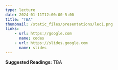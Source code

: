 ```yaml
---
type: lecture
date: 2024-01-11T12:00:00-5:00
title: "TBA"
thumbnail: /static_files/presentations/lec1.png
links: 
    - url: https://google.com
      name: codes
    - url: https://slides.google.com
      name: slides
---
```

**Suggested Readings:**
TBA
